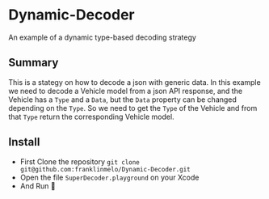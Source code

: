 # Dynamic-Decoder
An example of a dynamic type-based decoding strategy

## Summary
This is a stategy on how to decode a json with generic data.
In this example we need to decode a Vehicle model from a json API response, and the Vehicle has a `Type` and a `Data`, but the `Data` property can be changed depending on the `Type`.
So we need to get the `Type` of the Vehicle and from that `Type` return the corresponding Vehicle model.
 
## Install
- First Clone the repository
`git clone git@github.com:franklinmelo/Dynamic-Decoder.git`
- Open the file `SuperDecoder.playground` on your Xcode
- And Run 🎉
